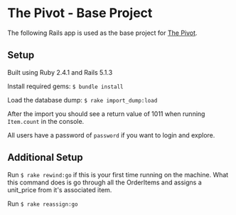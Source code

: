 # The Pivot - Base Project

The following Rails app is used as the base project for [The Pivot](http://backend.turing.io/module3/projects/the_pivot).

## Setup

Built using Ruby 2.4.1 and Rails 5.1.3

Install required gems:
`$ bundle install`

Load the database dump:
`$ rake import_dump:load`

After the import you should see a return value of 1011 when running `Item.count` in the console.

All users have a password of `password` if you want to login and explore.

## Additional Setup

Run `$ rake rewind:go` if this is your first time running on the machine. What this command does is go through all the OrderItems and assigns a unit_price from it's associated item.

Run `$ rake reassign:go`
